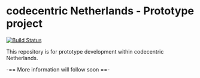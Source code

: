 # codecentric Netherlands - Prototype project
[![Build Status](https://travis-ci.org/mdonkers/slim-prototype.png)](https://travis-ci.org/mdonkers/slim-prototype)

This repository is for prototype development within codecentric Netherlands.

-== More information will follow soon ==-
